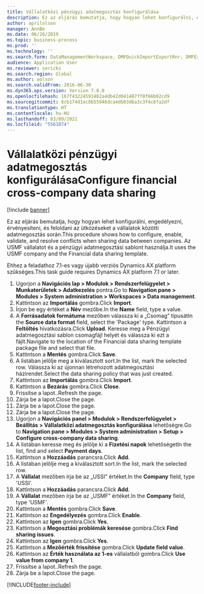 ```yaml
---
title: Vállalatközi pénzügyi adatmegosztás konfigurálása
description: Ez az eljárás bemutatja, hogy hogyan lehet konfigurálni, engedélyezni, érvényesíteni, és feloldani az ütközéseket a vállalatok közötti adatmegosztás során.
author: aprilolson
manager: AnnBe
ms.date: 06/26/2019
ms.topic: business-process
ms.prod: ''
ms.technology: ''
ms.search.form: DataManagementWorkspace, DMFQuickImportExportRnr, DMFExecutionHistoryWorkspace, DMFExecutionHistorySummary, DMFExecutionHistoryEntities,  SysDataSharingConfiguration, SysDataSharingDiscrepencies
audience: Application User
ms.reviewer: sericks
ms.search.region: Global
ms.author: aolson
ms.search.validFrom: 2016-06-30
ms.dyn365.ops.version: Version 7.0.0
ms.openlocfilehash: 167f43224591462a4db42d041487ff8f66b02cd9
ms.sourcegitcommit: 6cb174d1ec8b55946dca4db03d6a3c3f4c6fa2df
ms.translationtype: HT
ms.contentlocale: hu-HU
ms.lasthandoff: 03/09/2021
ms.locfileid: "5561074"
---
```

# <a name="configure-financial-cross-company-data-sharing"></a><span data-ttu-id="eb3ae-103">Vállalatközi pénzügyi adatmegosztás konfigurálása</span><span class="sxs-lookup"><span data-stu-id="eb3ae-103">Configure financial cross-company data sharing</span></span>

[!include [banner](../../includes/banner.md)]

<span data-ttu-id="eb3ae-104">Ez az eljárás bemutatja, hogy hogyan lehet konfigurálni, engedélyezni, érvényesíteni, és feloldani az ütközéseket a vállalatok közötti adatmegosztás során.</span><span class="sxs-lookup"><span data-stu-id="eb3ae-104">This procedure shows how to configure, enable, validate, and resolve conflicts when sharing data between companies.</span></span> <span data-ttu-id="eb3ae-105">Az USMF vállalatot és a pénzügyi adatmegosztási sablont használja.</span><span class="sxs-lookup"><span data-stu-id="eb3ae-105">It uses the USMF company and the Financial data sharing template.</span></span>

<span data-ttu-id="eb3ae-106">Ehhez a feladathoz 7.1-es vagy újabb verziós Dynamics AX platform szükséges.</span><span class="sxs-lookup"><span data-stu-id="eb3ae-106">This task guide requires Dynamics AX platform 7.1 or later.</span></span>

1. <span data-ttu-id="eb3ae-107">Ugorjon a **Navigációs lap > Modulok > Rendszerfelügyelet > Munkaterületek > Adatkezelés** pontra.</span><span class="sxs-lookup"><span data-stu-id="eb3ae-107">Go to **Navigation pane > Modules > System administration > Workspaces > Data management**.</span></span>
2. <span data-ttu-id="eb3ae-108">Kattintson az **Importálás** gombra.</span><span class="sxs-lookup"><span data-stu-id="eb3ae-108">Click **Import**.</span></span>
3. <span data-ttu-id="eb3ae-109">Írjon be egy értéket a **Név** mezőbe.</span><span class="sxs-lookup"><span data-stu-id="eb3ae-109">In the **Name** field, type a value.</span></span>
4. <span data-ttu-id="eb3ae-110">A **Forrásadatok formátuma** mezőben válassza ki a „Csomag” típusát</span><span class="sxs-lookup"><span data-stu-id="eb3ae-110">In the **Source data format** field, select the 'Package' type.</span></span> <span data-ttu-id="eb3ae-111">Kattintson a **Feltöltés** hivatkozásra.</span><span class="sxs-lookup"><span data-stu-id="eb3ae-111">Click **Upload**.</span></span> <span data-ttu-id="eb3ae-112">Keresse meg a Pénzügyi adatmegosztási sablon csomagfájl helyét és válassza ki ezt a fájlt.</span><span class="sxs-lookup"><span data-stu-id="eb3ae-112">Navigate to the location of the Financial data sharing template package file and select that file.</span></span>
5. <span data-ttu-id="eb3ae-113">Kattintson a **Mentés** gombra.</span><span class="sxs-lookup"><span data-stu-id="eb3ae-113">Click **Save**.</span></span>
6. <span data-ttu-id="eb3ae-114">A listában jelölje meg a kiválasztott sort.</span><span class="sxs-lookup"><span data-stu-id="eb3ae-114">In the list, mark the selected row.</span></span> <span data-ttu-id="eb3ae-115">Válassza ki az újonnan létrehozott adatmegosztási házirendet.</span><span class="sxs-lookup"><span data-stu-id="eb3ae-115">Select the data sharing policy that was just created.</span></span>  
7. <span data-ttu-id="eb3ae-116">Kattintson az **Importálás** gombra.</span><span class="sxs-lookup"><span data-stu-id="eb3ae-116">Click **Import**.</span></span>
8. <span data-ttu-id="eb3ae-117">Kattintson a **Bezárás** gombra.</span><span class="sxs-lookup"><span data-stu-id="eb3ae-117">Click **Close**.</span></span>
9. <span data-ttu-id="eb3ae-118">Frissítse a lapot..</span><span class="sxs-lookup"><span data-stu-id="eb3ae-118">Refresh the page.</span></span>
10. <span data-ttu-id="eb3ae-119">Zárja be a lapot.</span><span class="sxs-lookup"><span data-stu-id="eb3ae-119">Close the page.</span></span>
11. <span data-ttu-id="eb3ae-120">Zárja be a lapot.</span><span class="sxs-lookup"><span data-stu-id="eb3ae-120">Close the page.</span></span>
12. <span data-ttu-id="eb3ae-121">Zárja be a lapot.</span><span class="sxs-lookup"><span data-stu-id="eb3ae-121">Close the page.</span></span>
13. <span data-ttu-id="eb3ae-122">Ugorjon a **Navigációs panel > Modulok > Rendszerfelügyelet > Beállítás > Vállalatközi adatmegosztás konfigurálása** lehetőségre.</span><span class="sxs-lookup"><span data-stu-id="eb3ae-122">Go to **Navigation pane > Modules > System administration > Setup > Configure cross-company data sharing**.</span></span>
14. <span data-ttu-id="eb3ae-123">A listában keresse meg és jelölje ki a **Fizetési napok** lehetőséget</span><span class="sxs-lookup"><span data-stu-id="eb3ae-123">In the list, find and select **Payment days**.</span></span>
15. <span data-ttu-id="eb3ae-124">Kattintson a **Hozzáadás** parancsra.</span><span class="sxs-lookup"><span data-stu-id="eb3ae-124">Click **Add**.</span></span>
16. <span data-ttu-id="eb3ae-125">A listában jelölje meg a kiválasztott sort.</span><span class="sxs-lookup"><span data-stu-id="eb3ae-125">In the list, mark the selected row.</span></span>
17. <span data-ttu-id="eb3ae-126">A **Vállalat** mezőben írja be az „USSI” értéket.</span><span class="sxs-lookup"><span data-stu-id="eb3ae-126">In the **Company** field, type 'USSI'.</span></span>
18. <span data-ttu-id="eb3ae-127">Kattintson a **Hozzáadás** parancsra.</span><span class="sxs-lookup"><span data-stu-id="eb3ae-127">Click **Add**.</span></span>
19. <span data-ttu-id="eb3ae-128">A **Vállalat** mezőben írja be az „USMF” értéket.</span><span class="sxs-lookup"><span data-stu-id="eb3ae-128">In the **Company** field, type 'USMF'.</span></span>
20. <span data-ttu-id="eb3ae-129">Kattintson a **Mentés** gombra.</span><span class="sxs-lookup"><span data-stu-id="eb3ae-129">Click **Save**.</span></span>
21. <span data-ttu-id="eb3ae-130">Kattintson az **Engedélyezés** gombra.</span><span class="sxs-lookup"><span data-stu-id="eb3ae-130">Click **Enable**.</span></span>
22. <span data-ttu-id="eb3ae-131">Kattintson az **Igen** gombra.</span><span class="sxs-lookup"><span data-stu-id="eb3ae-131">Click **Yes**.</span></span>
23. <span data-ttu-id="eb3ae-132">Kattintson a **Megosztási problémák keresése** gombra.</span><span class="sxs-lookup"><span data-stu-id="eb3ae-132">Click **Find sharing issues**.</span></span>
24. <span data-ttu-id="eb3ae-133">Kattintson az **Igen** gombra.</span><span class="sxs-lookup"><span data-stu-id="eb3ae-133">Click **Yes**.</span></span>
25. <span data-ttu-id="eb3ae-134">Kattintson a **Mezőérték frissítése** gombra.</span><span class="sxs-lookup"><span data-stu-id="eb3ae-134">Click **Update field value**.</span></span>
26. <span data-ttu-id="eb3ae-135">Kattintson az **Érték használata az 1-es** vállalatból gombra.</span><span class="sxs-lookup"><span data-stu-id="eb3ae-135">Click **Use value from company 1**.</span></span>
27. <span data-ttu-id="eb3ae-136">Frissítse a lapot..</span><span class="sxs-lookup"><span data-stu-id="eb3ae-136">Refresh the page.</span></span>
28. <span data-ttu-id="eb3ae-137">Zárja be a lapot.</span><span class="sxs-lookup"><span data-stu-id="eb3ae-137">Close the page.</span></span>



[!INCLUDE[footer-include](../../../../includes/footer-banner.md)]